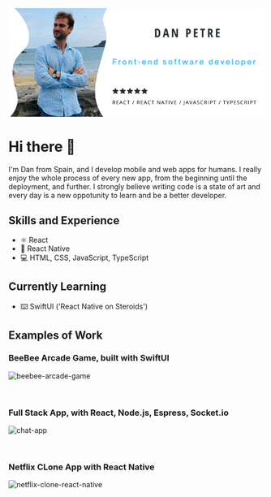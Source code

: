 ![DeveloperDanX](https://github.com/DeveloperDanX/DeveloperDanX/blob/main/DevelopeDanX%20github%20profile.png)

# Hi there 👋

I'm Dan from Spain, and I develop mobile and web apps for humans. I really enjoy the whole process of every new app, from the beginning until the deployment, and further. I strongly believe writing code is a state of art and every day is a new oppotunity to learn and be a better developer.

## Skills and Experience
* ⚛️ React
* 📱 React Native
* 💻 HTML, CSS, JavaScript, TypeScript

## Currently Learning
* ⌨️ SwiftUI ('React Native on Steroids')

## Examples of Work

### BeeBee Arcade Game, built with SwiftUI
<img src="https://github.com/DeveloperDanX/beebee/blob/master/BeeBeeArcadeGame.gif" alt="beebee-arcade-game" width="50%" height="50%">

&nbsp;

### Full Stack App, with React, Node.js, Espress, Socket.io
![chat-app](https://github.com/DeveloperDanX/chat-app/blob/master/chat-app-react-socketio-node-exp.gif)

&nbsp;

### Netflix CLone App with React Native
![netflix-clone-react-native](https://github.com/DeveloperDanX/Netflix_Clone/blob/master/Netflix-App-React-Native.gif)



